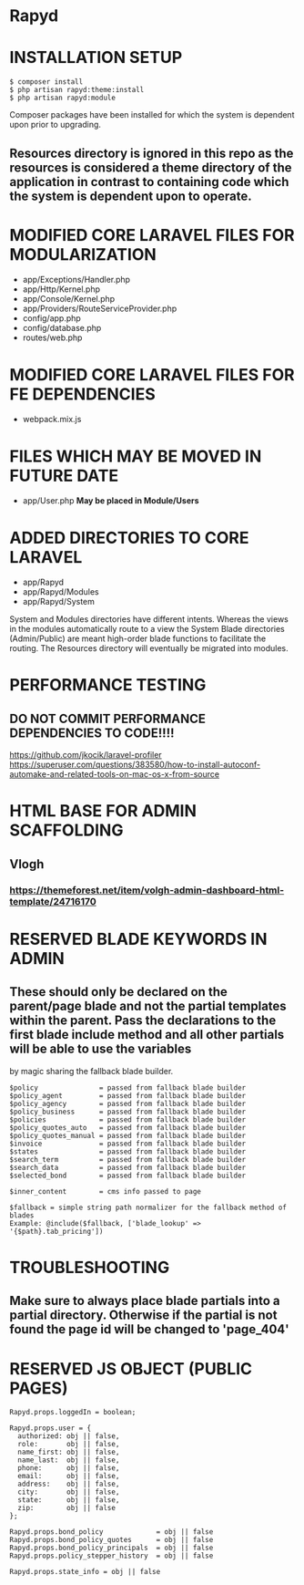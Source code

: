 # Rapyd

# INSTALLATION SETUP
    $ composer install
    $ php artisan rapyd:theme:install
    $ php artisan rapyd:module

Composer packages have been installed for which the system is dependent upon prior to upgrading.  

## Resources directory is ignored in this repo as the resources is considered a theme directory of the application in contrast to containing code which the system is dependent upon to operate.

# MODIFIED CORE LARAVEL FILES FOR MODULARIZATION
 * app/Exceptions/Handler.php
 * app/Http/Kernel.php
 * app/Console/Kernel.php
 * app/Providers/RouteServiceProvider.php
 * config/app.php
 * config/database.php
 * routes/web.php

# MODIFIED CORE LARAVEL FILES FOR FE DEPENDENCIES
 * webpack.mix.js

# FILES WHICH MAY BE MOVED IN FUTURE DATE
 * app/User.php __May be placed in Module/Users__

# ADDED DIRECTORIES TO CORE LARAVEL
 * app/Rapyd
 * app/Rapyd/Modules
 * app/Rapyd/System

System and Modules directories have different intents. Whereas the views in the modules automatically route to a view the System Blade directories (Admin/Public) are meant high-order blade functions to facilitate the routing. The Resources directory will eventually be migrated into modules.

# PERFORMANCE TESTING
## DO NOT COMMIT PERFORMANCE DEPENDENCIES TO CODE!!!!
https://github.com/jkocik/laravel-profiler
https://superuser.com/questions/383580/how-to-install-autoconf-automake-and-related-tools-on-mac-os-x-from-source

# HTML BASE FOR ADMIN SCAFFOLDING
## Vlogh 
### https://themeforest.net/item/volgh-admin-dashboard-html-template/24716170


# RESERVED BLADE KEYWORDS IN ADMIN
## These should only be declared on the parent/page blade and not the partial templates within the parent. Pass the declarations to the first blade include method and all other partials will be able to use the variables
by magic sharing the fallback blade builder.

    $policy               = passed from fallback blade builder  
    $policy_agent         = passed from fallback blade builder  
    $policy_agency        = passed from fallback blade builder  
    $policy_business      = passed from fallback blade builder  
    $policies             = passed from fallback blade builder  
    $policy_quotes_auto   = passed from fallback blade builder  
    $policy_quotes_manual = passed from fallback blade builder  
    $invoice              = passed from fallback blade builder  
    $states               = passed from fallback blade builder  
    $search_term          = passed from fallback blade builder  
    $search_data          = passed from fallback blade builder  
    $selected_bond        = passed from fallback blade builder  

    $inner_content        = cms info passed to page  

    $fallback = simple string path normalizer for the fallback method of blades
    Example: @include($fallback, ['blade_lookup' => '{$path}.tab_pricing'])

# TROUBLESHOOTING
## Make sure to always place blade partials into a partial directory. Otherwise if the partial is not found the page id will be changed to 'page_404'


# RESERVED JS OBJECT (PUBLIC PAGES)
    Rapyd.props.loggedIn = boolean;  
      
    Rapyd.props.user = {  
      authorized: obj || false,  
      role:       obj || false,  
      name_first: obj || false,  
      name_last:  obj || false,  
      phone:      obj || false,  
      email:      obj || false,  
      address:    obj || false,  
      city:       obj || false,  
      state:      obj || false,  
      zip:        obj || false  
    };  
      
    Rapyd.props.bond_policy             = obj || false  
    Rapyd.props.bond_policy_quotes      = obj || false  
    Rapyd.props.bond_policy_principals  = obj || false  
    Rapyd.props.policy_stepper_history  = obj || false  
      
    Rapyd.props.state_info = obj || false 
